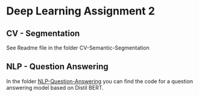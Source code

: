 # Deep Learning Assignment 2

## CV - Segmentation
See Readme file in the folder CV-Semantic-Segmentation

## NLP - Question Answering
In the folder [NLP-Question-Answering](./NLP-Question-Answering) you can find the code for a question answering model based on Distil BERT.
